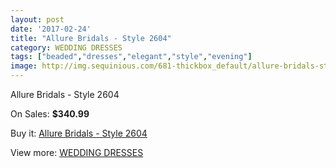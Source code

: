 ```yaml
---
layout: post
date: '2017-02-24'
title: "Allure Bridals - Style 2604"
category: WEDDING DRESSES
tags: ["beaded","dresses","elegant","style","evening"]
image: http://img.sequinious.com/681-thickbox_default/allure-bridals-style-2604.jpg
---
```

Allure Bridals - Style 2604

On Sales: **$340.99**
<a href="https://www.sequinious.com/wedding-dresses/232-allure-bridals-style-2604.html"><amp-img layout="responsive" width="600" height="600" src="//img.sequinious.com/681-thickbox_default/allure-bridals-style-2604.jpg" alt="Allure Bridals - Style 2604 0" /></a>
<a href="https://www.sequinious.com/wedding-dresses/232-allure-bridals-style-2604.html"><amp-img layout="responsive" width="600" height="600" src="//img.sequinious.com/682-thickbox_default/allure-bridals-style-2604.jpg" alt="Allure Bridals - Style 2604 1" /></a>

Buy it: [Allure Bridals - Style 2604](https://www.sequinious.com/wedding-dresses/232-allure-bridals-style-2604.html "Allure Bridals - Style 2604")

View more: [WEDDING DRESSES](https://www.sequinious.com/2-wedding-dresses "WEDDING DRESSES")